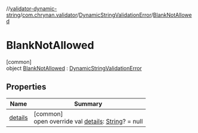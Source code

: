 //[validator-dynamic-string](../../../../index.md)/[com.chrynan.validator](../../index.md)/[DynamicStringValidationError](../index.md)/[BlankNotAllowed](index.md)

# BlankNotAllowed

[common]\
object [BlankNotAllowed](index.md) : [DynamicStringValidationError](../index.md)

## Properties

| Name | Summary |
|---|---|
| [details](../details.md) | [common]<br>open override val [details](../details.md): [String](https://kotlinlang.org/api/latest/jvm/stdlib/kotlin/-string/index.html)? = null |
